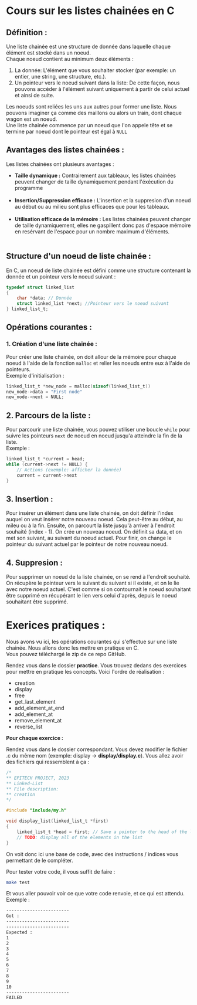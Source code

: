 # Cours sur les listes chainées en C

## **Définition :**

Une liste chainée est une structure de donnée dans laquelle chaque élément est stocké dans un noeud.<br>
Chaque noeud contient au minimum deux éléments :

1. La donnée: L'élément que vous souhaiter stocker (par exemple: un entier, une string, une structure, etc.).
2. Un pointeur vers le noeud suivant dans la liste: De cette façon, nous pouvons accéder à l'élément suivant uniquement à partir de celui actuel et ainsi de suite.<br>

Les noeuds sont reliées les uns aux autres pour former une liste. Nous pouvons imaginer ça comme des maillons ou alors un train, dont chaque wagon est un noeud.<br>
Une liste chainée commence par un noeud que l'on appele tête et se termine par noeud dont le pointeur est égal à `NULL`<br>

## **Avantages des listes chainées :**

Les listes chainées ont plusieurs avantages :
- **Taille dynamique :** Contrairement aux tableaux, les listes chainées peuvent changer de taille dynamiquement pendant l'éxécution du programme<br><br>
- **Insertion/Suppression efficace :** L'insertion et la suppresion d'un noeud au début ou au milieu sont plus efficaces que pour les tableaux.<br><br>
- **Utilisation efficace de la mémoire :** Les listes chainées peuvent changer de taille dynamiquement, elles ne gaspillent donc pas d'espace mémoire en resérvant de l'espace pour un nombre maximum d'éléments.<br><br>

## **Structure d'un noeud de liste chainée :**

En C, un noeud de liste chainée est défini comme une structure contenant la donnée et un pointeur vers le noeud suivant :<br>

```c
typedef struct linked_list
{
    char *data; // Donnée 
    struct linked_list *next; //Pointeur vers le noeud suivant
} linked_list_t;
```

## **Opérations courantes :**

### **1. Création d'une liste chainée :**

Pour créer une liste chainée, on doit allour de la mémoire pour chaque noeud à l'aide de la fonction `malloc` et relier les noeuds entre eux à l'aide de pointeurs.<br>
Exemple d'initialisation :

```c
linked_list_t *new_node = malloc(sizeof(linked_list_t))
new_node->data = "First node"
new_node->next = NULL;
```

## **2. Parcours de la liste :**

Pour parcourir une liste chainée, vous pouvez utiliser une boucle `while` pour suivre les pointeurs `next` de noeud en noeud jusqu'a atteindre la fin de la liste.<br>
Exemple :
```c
linked_list_t *current = head;
while (current->next != NULL) {
    // Actions (exemple: afficher la donnée)
    current = current->next
}
```

## **3. Insertion :**

Pour insérer un élément dans une liste chainée, on doit définir l'index auquel on veut insérer notre nouveau noeud. Cela peut-être au début, au mileu ou à la fin. Ensuite, on parcourt la liste jusqu'à arriver à l'endroit souhaité (index - 1). On crée un nouveau noeud. On définit sa data, et on met son suivant, au suivant du noeud actuel. Pour finir, on change le pointeur du suivant actuel par le pointeur de notre nouveau noeud.

## **4. Suppresion :**

Pour supprimer un noeud de la liste chainée, on se rend à l'endroit souhaité. On récupère le pointeur vers le suivant du suivant si il existe, et on le lie avec notre noeud actuel. C'est comme si on contournait le noeud souhaitant être supprimé en récupérant le lien vers celui d'après, depuis le noeud souhaitant être supprimé.


# **Exerices pratiques :**

Nous avons vu ici, les opérations courantes qui s'effectue sur une liste chainée. Nous allons donc les mettre en pratique en C.<br>
Vous pouvez téléchargé le zip de ce repo GitHub.<br>

Rendez vous dans le dossier **practice**. Vous trouvez dedans des exercices pour mettre en pratique les concepts. Voici l'ordre de réalisation :
- creation
- display
- free
- get_last_element
- add_element_at_end
- add_element_at
- remove_element_at
- reverse_list

**Pour chaque exercice :**

Rendez vous dans le dossier correspondant. Vous devez modifier le fichier .c du même nom (exemple: display -> **display/display.c**). Vous allez avoir des fichiers qui ressemblent à ça :

```c
/*
** EPITECH PROJECT, 2023
** Linked-List
** File description:
** creation
*/

#include "include/my.h"

void display_list(linked_list_t *first)
{
    linked_list_t *head = first; // Save a pointer to the head of the list
    // TODO: display all of the elements in the list
}
```

On voit donc ici une base de code, avec des instructions / indices vous permettant de le compléter.

Pour tester votre code, il vous suffit de faire :<br>
```bash
make test
```

Et vous aller pouvoir voir ce que votre code renvoie, et ce qui est attendu.
Exemple :
```bash
------------------------
Got :
------------------------
------------------------
Expected :
1
2
3
4
5
6
7
8
9
10
------------------------
FAILED
```


